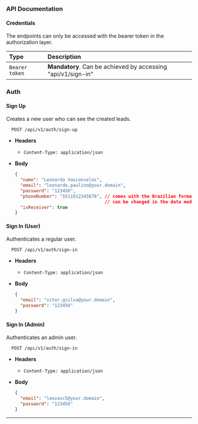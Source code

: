 ### API Documentation

#### Credentials
The endpoints can only be accessed with the bearer token in the authorization layer.

| Type        | Description                           |
| :---------- | :---------------------------------- |
| `Bearer token` | **Mandatory**. Can be achieved by accessing "api/v1/sign-in" |

### Auth

#### Sign Up

Creates a new user who can see the created leads.

```http
  POST /api/v1/auth/sign-up
```

- **Headers**
  - `Content-Type: application/json`

- **Body**
  ```json
  {
    "name": "Leonardo Vasconcelos",
    "email": "leonardo.paulino@your.domain",
    "password": "123456",
    "phoneNumber": "5511912345678", // comes with the Brazilian format,
                                    // can be changed in the data model
    "isReceiver": true
  }
  ```

#### Sign In (User)

Authenticates a regular user.

```http
  POST /api/v1/auth/sign-in
```

- **Headers**
  - `Content-Type: application/json`

- **Body**
  ```json
  {
    "email": "vitor.gsilva@your.domain",
    "password": "123456"
  }
  ```

#### Sign In (Admin)

Authenticates an admin user.

```http
  POST /api/v1/auth/sign-in
```

- **Headers**
  - `Content-Type: application/json`

- **Body**
  ```json
  {
    "email": "leovasc5@your.domain",
    "password": "123456"
  }
  ```

---